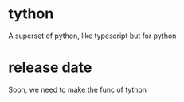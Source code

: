# tython
A superset of python, like typescript but for python
# release date
Soon, we need to make the func of tython
